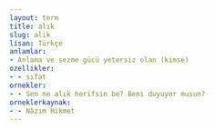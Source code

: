```yaml
---
layout: term
title: alık
slug: alik
lisan: Türkçe
anlamlar:
- Anlama ve sezme gücü yetersiz olan (kimse)
ozellikler:
- - sıfat
ornekler:
- - Sen ne alık herifsin be? Beni duyuyor musun?
orneklerkaynak:
- - Nâzım Hikmet
---
```

